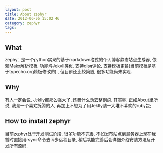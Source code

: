 ```yaml
---
layout: post
title: About zephyr
date: 2012-06-06 15:02:46
category: zephyr
tags: 
---
```


What
----

zephyr, 是一个python实现的基于markdown格式的个人博客静态站点生成器, 依赖Mako解析模板.
功能与Jekyll类似, 支持disq评论, 支持模板更换(当前模板是基于typecho.org模板修改的)., 但目前还比较简陋, 很多功能尚未实现.

Why
---

有人一定会说, Jeklly都那么强大了, 还费什么劲去整别的. 其实呢, 正如About里所说, 我是一个喜欢折腾的人, 再加上不想为了用Jeklly装一大堆不喜欢的ruby包;

How to install zephyr
---------------------

目前zephyr处于开发测试阶段, 很多功能不完善, 不如发布站点到服务器上现在我暂时直接用rsync命令去同步远程目录, 稍后功能完善后会详细介绍安装方法及开发所有源码.

